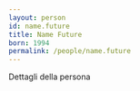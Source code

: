 ```yaml
---
layout: person
id: name.future
title: Name Future
born: 1994
permalink: /people/name.future
---
```


Dettagli della persona 